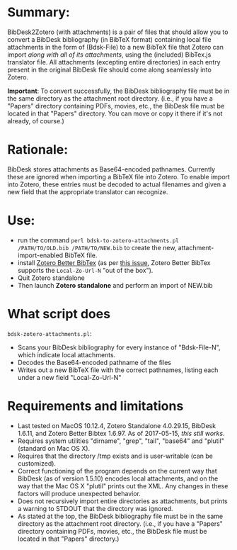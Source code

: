 # Summary:

BibDesk2Zotero (with attachments) is a pair of files that should allow you to convert a BibDesk
bibliography (in BibTeX format) containing local file attachments in the form of
(Bdsk-File) to a new BibTeX file that Zotero can import *along with 
all of its attachments*, using the (included)
BibTex.js translator file. All attachments (excepting entire directories) in each entry present in the original BibDesk file should come along seamlessly into Zotero.

**Important**: To convert successfully, the BibDesk bibliography file must be in the same directory as the attachment root directory.
(i.e., if you have a "Papers" directory containing PDFs, movies, etc., the BibDesk file must be located in that
"Papers" directory. You can move or copy it there if it's not already, of course.)

# Rationale:

BibDesk stores attachments as Base64-encoded pathnames. Currently these
are ignored when importing a BibTeX file into Zotero. To enable import
into Zotero, these entries must be decoded to actual filenames and given
a new field that the appropriate translator can recognize.

# Use: 
   
- run the command `perl bdsk-to-zotero-attachments.pl /PATH/TO/OLD.bib /PATH/TO/NEW.bib` to create the new, attachment-import-enabled BibTeX file.    
- install [Zotero Better BibTex](https://github.com/retorquere/zotero-better-bibtex) (as per [this issue](https://github.com/retorquere/zotero-better-bibtex/issues/667), Zotero Better BibTex supports the `Local-Zo-Url-N` "out of the box").
- Quit Zotero standalone
- Then launch **Zotero standalone** and perform an import of NEW.bib 
    
# What script does

`bdsk-zotero-attachments.pl`:

- Scans your BibDesk bibliography for every instance of
    "Bdsk-File-N", which indicate local attachments.
- Decodes the Base64-encoded pathname of the files
- Writes out a new BibTeX file with the correct pathnames, listing
    each under a new field "Local-Zo-Url-N"
    
    
# Requirements and limitations

- Last tested on MacOS 10.12.4, Zotero Standalone 4.0.29.15, BibDesk 1.6.11, and Zotero Better Bibtex 1.6.97. As of 2017-05-15, *this still works*.
- Requires system utilities "dirname", "grep", "tail", "base64" and "plutil" (standard on
Mac OS X).
- Requires that the directory /tmp exists and is user-writable (can be
    customized).
- Correct functioning of the program depends on the current way
    that BibDesk (as of version 1.5.10) encodes local attachments, and
    on the way that the Mac OS X "plutil" prints out the XML. Any
    changes in these factors will produce unexpected behavior.
- Does not recursively import entire directories as attachments, but prints a warning to STDOUT that the directory was ignored.
- As stated at the top, the BibDesk bibliography file must be in the same directory as the attachment root directory. (i.e., if you have a "Papers" directory containing PDFs, movies, etc., the BibDesk file must be located in that "Papers" directory.)
